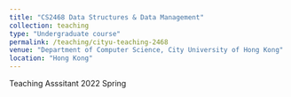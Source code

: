 ```yaml
---
title: "CS2468 Data Structures & Data Management"
collection: teaching
type: "Undergraduate course"
permalink: /teaching/cityu-teaching-2468
venue: "Department of Computer Science, City University of Hong Kong"
location: "Hong Kong"
---
```


Teaching Asssitant
2022 Spring
